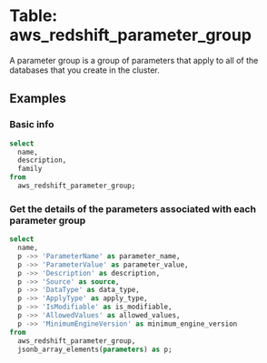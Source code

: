 # Table: aws_redshift_parameter_group

A parameter group is a group of parameters that apply to all of the databases that you create in the cluster. 

## Examples

### Basic info

```sql
select
  name,
  description,
  family
from
  aws_redshift_parameter_group;
```


### Get the details of the parameters associated with each parameter group

```sql
select
  name,
  p ->> 'ParameterName' as parameter_name,
  p ->> 'ParameterValue' as parameter_value,
  p ->> 'Description' as description,
  p ->> 'Source' as source,
  p ->> 'DataType' as data_type,
  p ->> 'ApplyType' as apply_type,
  p ->> 'IsModifiable' as is_modifiable,
  p ->> 'AllowedValues' as allowed_values,
  p ->> 'MinimumEngineVersion' as minimum_engine_version
from
  aws_redshift_parameter_group,
  jsonb_array_elements(parameters) as p;
```